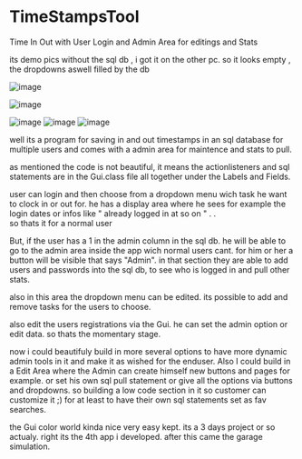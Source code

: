 # TimeStampsTool
Time In Out with User Login and Admin Area for editings and Stats

its demo pics without the sql db , i got it on the other pc. so it looks empty , the dropdowns aswell filled by the db

![image](https://user-images.githubusercontent.com/105649203/202903091-9561d9ff-1594-432f-86b3-a886e675d853.png)

![image](https://user-images.githubusercontent.com/105649203/202903542-0ec72337-c4b3-4170-9da9-d0124a1ef03c.png)

![image](https://user-images.githubusercontent.com/105649203/202903377-ea42ecbb-3663-456d-af1c-be38871c7488.png)
![image](https://user-images.githubusercontent.com/105649203/202903410-fdb4ff40-c5f1-41da-a6e0-21b8af404032.png)
![image](https://user-images.githubusercontent.com/105649203/202903463-32023e59-82cc-42a8-ac5b-40e29c67783e.png)


well its a program for saving in and out timestamps in an sql database for multiple users and comes with a admin area for maintence and stats to pull. 

as mentioned the code is not beautiful, it means the actionlisteners and sql statements are in the Gui.class file all together under the Labels and Fields. 

user can login and then choose from a dropdown menu wich task he want to clock in or out for. he has a display area where he sees for example the login dates
or infos like " already logged in at so on " . .   
so thats it for a normal user

But, if the user has a 1 in the admin column in the sql db. he will be able to go to the admin area inside the app wich normal users cant.
for him or her a button will be visible that says "Admin".
in that section they are able to add users and passwords into the sql db, to see who is logged in and pull other stats. 

also in this area the dropdown menu can be edited. its possible to add and remove tasks for the users to choose. 

also edit the users registrations via the Gui. he can set the admin option or edit data.
so thats the momentary stage. 

now i could beautifuly build in more several options to have more dynamic admin tools in it and make it as wished for the enduser. 
Also I could build in a Edit Area where the Admin can create himself new buttons and pages for example. or set his own sql pull statement or give all the options via buttons and dropdowns. so building a low code section in it so customer can customize it ;) for at least to have their own sql statements set as fav searches. 

the Gui color world kinda nice very easy kept. its a 3 days project or so actualy. right its the 4th app i developed. after this came the garage simulation. 


